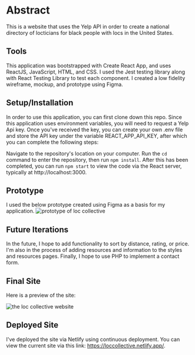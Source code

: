 # Abstract 

This is a website that uses the Yelp API in order to create a national directory of locticians for black people with locs in the United States.

## Tools 
This application was bootstrapped with Create React App, and uses ReactJS, JavaScript, HTML, and CSS. I used the Jest testing library along with React Testing Library to test each component. I created a low fidelity wireframe, mockup, and prototype using Figma. 

## Setup/Installation

In order to use this application, you can first clone down this repo. Since this application uses environment variables, you will need to request a Yelp Api key. Once you've received the key, you can create your own .env file and store the API key under the variable REACT_APP_API_KEY, after which you can complete the following steps:  

Navigate to the repository's location on your computer. Run the `cd` command to enter the repository, then run `npm install`. After this has been completed, you can run `npm start` to view the code via the React server, typically at http://localhost:3000. 

## Prototype 
I used the below prototype created using Figma as a basis for my application. 
![prototype of loc collective](https://media.giphy.com/media/KeQxtu4ArJUoRDQNyK/giphy.gif)

## Future Iterations
In the future, I hope to add functionality to sort by distance, rating, or price. I'm also in the process of adding resources and information to the styles and resources pages. Finally, I hope to use PHP to implement a contact form. 

## Final Site 
Here is a preview of the site: 

![the loc collective website](https://media.giphy.com/media/RNbrMw5S2S8GFoA9hO/giphy.gif)

## Deployed Site
I've deployed the site via Netlify using continuous deployment. You can view the current site via this link: https://loccollective.netlify.app/. 

